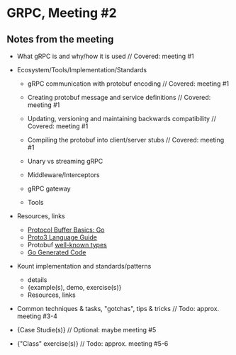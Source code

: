 # GRPC, Meeting #2

## Notes from the meeting

* What gRPC is and why/how it is used // Covered: meeting #1

* Ecosystem/Tools/Implementation/Standards

  * gRPC communication with protobuf encoding // Covered: meeting #1

  * Creating protobuf message and service definitions // Covered: meeting #1

  * Updating, versioning and maintaining backwards compatibility // Covered: meeting #1

  * Compiling the protobuf into client/server stubs // Covered: meeting #1

  * Unary vs streaming gRPC

  * Middleware/Interceptors

  * gRPC gateway

  * Tools

* Resources, links
  * [Protocol Buffer Basics: Go](https://developers.google.com/protocol-buffers/docs/gotutorial)
  * [Proto3 Language Guide](https://developers.google.com/protocol-buffers/docs/proto3)
  * Protobuf [well-known types](https://developers.google.com/protocol-buffers/docs/reference/google.protobuf)
  * [Go Generated Code](https://developers.google.com/protocol-buffers/docs/reference/go-generated)

* Kount implementation and standards/patterns
  * details
  * {example(s), demo, exercise(s)}
  * Resources, links

* Common techniques & tasks, "gotchas", tips & tricks // Todo: approx. meeting #3-4

* {Case Studie(s)} // Optional: maybe meeting #5

* {"Class" exercise(s)} // Todo: approx. meeting #5-6
